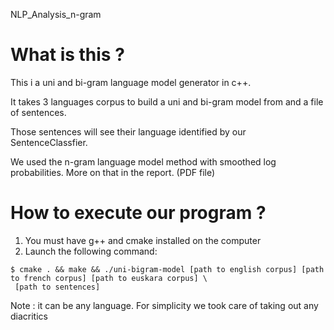 NLP_Analysis_n-gram

# What is this ?

This i a uni and bi-gram language model generator in c++.

It takes 3 languages corpus to build a uni and bi-gram model from and a file of sentences.

Those sentences will see their language identified by our SentenceClassfier.

We used the n-gram language model method with smoothed log probabilities. More on that in the report. (PDF file)

# How to execute our program ?

1. You must have g++ and cmake installed on the computer
2. Launch the following command:

```
$ cmake . && make && ./uni-bigram-model [path to english corpus] [path to french corpus] [path to euskara corpus] \
 [path to sentences]
````

Note : it can be any language. For simplicity we took care of taking out any diacritics